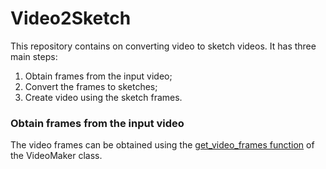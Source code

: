 # Video2Sketch

This repository contains on converting video to sketch videos. It has three main steps:
1. Obtain frames from the input video;
2. Convert the frames to sketches;
3. Create video using the sketch frames.

### Obtain frames from the input video
The video frames can be obtained using the [get_video_frames function](https://github.com/bekhzod-olimov/Create-Image-Video-Sketch/blob/e8730aaaec2d50665fb49a766194f8cc3e6ff9d7/utils.py#L14C5-L34C56) of the VideoMaker class.
